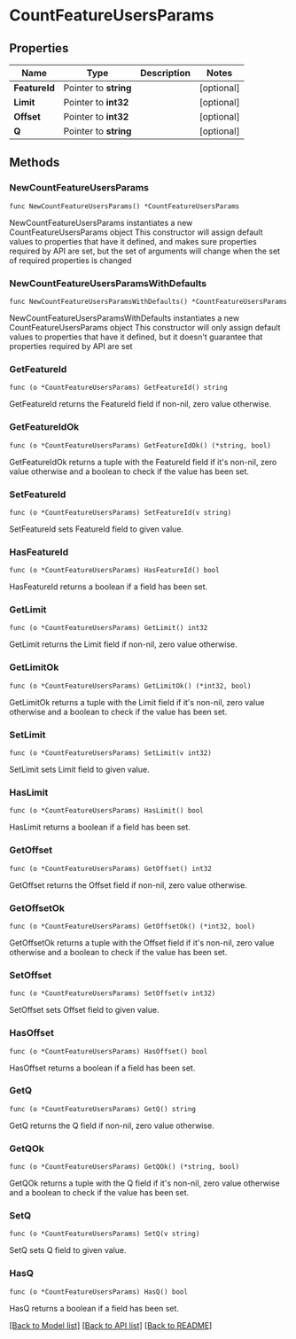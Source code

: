 # CountFeatureUsersParams

## Properties

Name | Type | Description | Notes
------------ | ------------- | ------------- | -------------
**FeatureId** | Pointer to **string** |  | [optional] 
**Limit** | Pointer to **int32** |  | [optional] 
**Offset** | Pointer to **int32** |  | [optional] 
**Q** | Pointer to **string** |  | [optional] 

## Methods

### NewCountFeatureUsersParams

`func NewCountFeatureUsersParams() *CountFeatureUsersParams`

NewCountFeatureUsersParams instantiates a new CountFeatureUsersParams object
This constructor will assign default values to properties that have it defined,
and makes sure properties required by API are set, but the set of arguments
will change when the set of required properties is changed

### NewCountFeatureUsersParamsWithDefaults

`func NewCountFeatureUsersParamsWithDefaults() *CountFeatureUsersParams`

NewCountFeatureUsersParamsWithDefaults instantiates a new CountFeatureUsersParams object
This constructor will only assign default values to properties that have it defined,
but it doesn't guarantee that properties required by API are set

### GetFeatureId

`func (o *CountFeatureUsersParams) GetFeatureId() string`

GetFeatureId returns the FeatureId field if non-nil, zero value otherwise.

### GetFeatureIdOk

`func (o *CountFeatureUsersParams) GetFeatureIdOk() (*string, bool)`

GetFeatureIdOk returns a tuple with the FeatureId field if it's non-nil, zero value otherwise
and a boolean to check if the value has been set.

### SetFeatureId

`func (o *CountFeatureUsersParams) SetFeatureId(v string)`

SetFeatureId sets FeatureId field to given value.

### HasFeatureId

`func (o *CountFeatureUsersParams) HasFeatureId() bool`

HasFeatureId returns a boolean if a field has been set.

### GetLimit

`func (o *CountFeatureUsersParams) GetLimit() int32`

GetLimit returns the Limit field if non-nil, zero value otherwise.

### GetLimitOk

`func (o *CountFeatureUsersParams) GetLimitOk() (*int32, bool)`

GetLimitOk returns a tuple with the Limit field if it's non-nil, zero value otherwise
and a boolean to check if the value has been set.

### SetLimit

`func (o *CountFeatureUsersParams) SetLimit(v int32)`

SetLimit sets Limit field to given value.

### HasLimit

`func (o *CountFeatureUsersParams) HasLimit() bool`

HasLimit returns a boolean if a field has been set.

### GetOffset

`func (o *CountFeatureUsersParams) GetOffset() int32`

GetOffset returns the Offset field if non-nil, zero value otherwise.

### GetOffsetOk

`func (o *CountFeatureUsersParams) GetOffsetOk() (*int32, bool)`

GetOffsetOk returns a tuple with the Offset field if it's non-nil, zero value otherwise
and a boolean to check if the value has been set.

### SetOffset

`func (o *CountFeatureUsersParams) SetOffset(v int32)`

SetOffset sets Offset field to given value.

### HasOffset

`func (o *CountFeatureUsersParams) HasOffset() bool`

HasOffset returns a boolean if a field has been set.

### GetQ

`func (o *CountFeatureUsersParams) GetQ() string`

GetQ returns the Q field if non-nil, zero value otherwise.

### GetQOk

`func (o *CountFeatureUsersParams) GetQOk() (*string, bool)`

GetQOk returns a tuple with the Q field if it's non-nil, zero value otherwise
and a boolean to check if the value has been set.

### SetQ

`func (o *CountFeatureUsersParams) SetQ(v string)`

SetQ sets Q field to given value.

### HasQ

`func (o *CountFeatureUsersParams) HasQ() bool`

HasQ returns a boolean if a field has been set.


[[Back to Model list]](../README.md#documentation-for-models) [[Back to API list]](../README.md#documentation-for-api-endpoints) [[Back to README]](../README.md)


